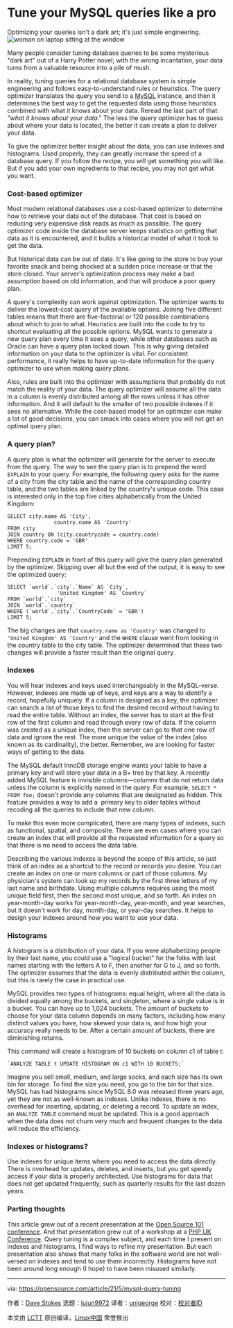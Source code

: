 [#]: subject: (Tune your MySQL queries like a pro)
[#]: via: (https://opensource.com/article/21/5/mysql-query-tuning)
[#]: author: (Dave Stokes https://opensource.com/users/davidmstokes)
[#]: collector: (lujun9972)
[#]: translator: (unigeorge)
[#]: reviewer: ( )
[#]: publisher: ( )
[#]: url: ( )

Tune your MySQL queries like a pro
======
Optimizing your queries isn't a dark art; it's just simple engineering.
![woman on laptop sitting at the window][1]

Many people consider tuning database queries to be some mysterious "dark art" out of a Harry Potter novel; with the wrong incantation, your data turns from a valuable resource into a pile of mush.

In reality, tuning queries for a relational database system is simple engineering and follows easy-to-understand rules or heuristics. The query optimizer translates the query you send to a [MySQL][2] instance, and then it determines the best way to get the requested data using those heuristics combined with what it knows about your data. Reread the last part of that: _"what it knows about your data_." The less the query optimizer has to guess about where your data is located, the better it can create a plan to deliver your data.

To give the optimizer better insight about the data, you can use indexes and histograms. Used properly, they can greatly increase the speed of a database query. If you follow the recipe, you will get something you will like. But if you add your own ingredients to that recipe, you may not get what you want.

### Cost-based optimizer

Most modern relational databases use a cost-based optimizer to determine how to retrieve your data out of the database. That cost is based on reducing very expensive disk reads as much as possible. The query optimizer code inside the database server keeps statistics on getting that data as it is encountered, and it builds a historical model of what it took to get the data.

But historical data can be out of date. It's like going to the store to buy your favorite snack and being shocked at a sudden price increase or that the store closed. Your server's optimization process may make a bad assumption based on old information, and that will produce a poor query plan.

A query's complexity can work against optimization. The optimizer wants to deliver the lowest-cost query of the available options. Joining five different tables means that there are five-factorial or 120 possible combinations about which to join to what. Heuristics are built into the code to try to shortcut evaluating all the possible options. MySQL wants to generate a new query plan every time it sees a query, while other databases such as Oracle can have a query plan locked down. This is why giving detailed information on your data to the optimizer is vital. For consistent performance, it really helps to have up-to-date information for the query optimizer to use when making query plans.

Also, rules are built into the optimizer with assumptions that probably do not match the reality of your data. The query optimizer will assume all the data in a column is evenly distributed among all the rows unless it has other information. And it will default to the smaller of two possible indexes if it sees no alternative. While the cost-based model for an optimizer can make a lot of good decisions, you can smack into cases where you will not get an optimal query plan.

### A query plan?

A query plan is what the optimizer will generate for the server to execute from the query. The way to see the query plan is to prepend the word `EXPLAIN` to your query. For example, the following query asks for the name of a city from the city table and the name of the corresponding country table, and the two tables are linked by the country's unique code. This case is interested only in the top five cities alphabetically from the United Kingdom:


```
SELECT city.name AS 'City',
               country.name AS 'Country'
FROM city
JOIN country ON (city.countrycode = country.code)
WHERE country.code = 'GBR'
LIMIT 5;
```

Prepending `EXPLAIN` in front of this query will give the query plan generated by the optimizer. Skipping over all but the end of the output, it is easy to see the optimized query:


```
SELECT `world`.`city`.`Name` AS `City`,
                'United Kingdom' AS `Country`
FROM `world`.`city`
JOIN `world`.`country`
WHERE (`world`.`city`.`CountryCode` = 'GBR')
LIMIT 5;
```

The big changes are that `country.name as 'Country'` was changed to `'United Kingdom' AS 'Country'` and the `WHERE` clause went from looking in the country table to the city table. The optimizer determined that these two changes will provide a faster result than the original query.

### Indexes

You will hear indexes and keys used interchangeably in the MySQL-verse. However, indexes are made up of keys, and keys are a way to identify a record, hopefully uniquely. If a column is designed as a key, the optimizer can search a list of those keys to find the desired record without having to read the entire table. Without an index, the server has to start at the first row of the first column and read through every row of data. If the column was created as a unique index, then the server can go to that one row of data and ignore the rest. The more unique the value of the index (also known as its cardinality), the better. Remember, we are looking for faster ways of getting to the data.

The MySQL default InnoDB storage engine wants your table to have a primary key and will store your data in a B+ tree by that key. A recently added MySQL feature is invisible columns—columns that do not return data unless the column is explicitly named in the query. For example, `SELECT * FROM foo;` doesn't provide any columns that are designated as hidden. This feature provides a way to add a  primary key to older tables without recoding all the queries to include that new column.

To make this even more complicated, there are many types of indexes, such as functional, spatial, and composite. There are even cases where you can create an index that will provide all the requested information for a query so that there is no need to access the data table.

Describing the various indexes is beyond the scope of this article, so just think of an index as a shortcut to the record or records you desire. You can create an index on one or more columns or part of those columns. My physician's system can look up my records by the first three letters of my last name and birthdate. Using multiple columns requires using the most unique field first, then the second most unique, and so forth. An index on year-month-day works for year-month-day, year-month, and year searches, but it doesn't work for day, month-day, or year-day searches. It helps to design your indexes around how you want to use your data.

### Histograms

A histogram is a distribution of your data. If you were alphabetizing people by their last name, you could use a "logical bucket" for the folks with last names starting with the letters A to F, then another for G to J, and so forth. The optimizer assumes that the data is evenly distributed within the column, but this is rarely the case in practical use.

MySQL provides two types of histograms: equal height, where all the data is divided equally among the buckets, and singleton, where a single value is in a bucket. You can have up to 1,024 buckets. The amount of buckets to choose for your data column depends on many factors, including how many distinct values you have, how skewed your data is, and how high your accuracy really needs to be. After a certain amount of buckets, there are diminishing returns.

This command will create a histogram of 10 buckets on column c1 of table t:


```
`ANALYZE TABLE t UPDATE HISTOGRAM ON c1 WITH 10 BUCKETS;`
```

Imagine you sell small, medium, and large socks, and each size has its own bin for storage. To find the size you need, you go to the bin for that size. MySQL has had histograms since MySQL 8.0 was released three years ago, yet they are not as well-known as indexes. Unlike indexes, there is no overhead for inserting, updating, or deleting a record. To update an index, an `ANALYZE TABLE` command must be updated. This is a good approach when the data does not churn very much and frequent changes to the data will reduce the efficiency.

### Indexes or histograms?

Use indexes for unique items where you need to access the data directly. There is overhead for updates, deletes, and inserts, but you get speedy access if your data is properly architected. Use histograms for data that does not get updated frequently, such as quarterly results for the last dozen years.

### Parting thoughts

This article grew out of a recent presentation at the [Open Source 101 conference][3]. And that presentation grew out of a workshop at a [PHP UK Conference][4]. Query tuning is a complex subject, and each time I present on indexes and histograms, I find ways to refine my presentation. But each presentation also shows that many folks in the software world are not well-versed on indexes and tend to use them incorrectly. Histograms have not been around long enough (I hope) to have been misused similarly.

--------------------------------------------------------------------------------

via: https://opensource.com/article/21/5/mysql-query-tuning

作者：[Dave Stokes][a]
选题：[lujun9972][b]
译者：[unigeorge](https://github.com/unigeorge)
校对：[校对者ID](https://github.com/校对者ID)

本文由 [LCTT](https://github.com/LCTT/TranslateProject) 原创编译，[Linux中国](https://linux.cn/) 荣誉推出

[a]: https://opensource.com/users/davidmstokes
[b]: https://github.com/lujun9972
[1]: https://opensource.com/sites/default/files/styles/image-full-size/public/lead-images/lenovo-thinkpad-laptop-window-focus.png?itok=g0xPm2kD (young woman working on a laptop)
[2]: https://www.mysql.com/
[3]: https://opensource101.com/
[4]: https://www.phpconference.co.uk/
